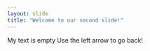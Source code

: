 ```yaml
---
layout: slide
title: "Welcome to our second slide!"
---
```

My text is empty
Use the left arrow to go back!

